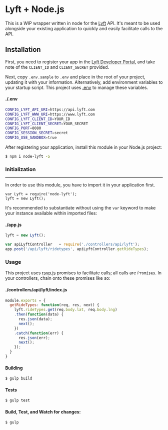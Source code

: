 Lyft + Node.js
=========

This is a WIP wrapper written in node for the [Lyft](https://www.lyft.com/developers) API. It's meant to be used alongside your existing application to quickly and easily facilitate calls to the API.

Installation
------------

First, you need to register your app in the [Lyft Developer Portal](https://www.lyft.com/developers), and take note of the `CLIENT_ID` and `CLIENT_SECRET` provided.

Next, copy `.env.sample` to `.env` and place in the root of your project, updating it with your information. Alternatively, add environment variables to your startup script. This project uses [.env](https://www.npmjs.com/package/dotenv) to manage these variables.

#### ./.env

```sh
CONFIG_LYFT_API_URI=https://api.lyft.com
CONFIG_LYFT_WWW_URI=https://www.lyft.com
CONFIG_LYFT_CLIENT_ID=YOUR_ID
CONFIG_LYFT_CLIENT_SECRET=YOUR_SECRET
CONFIG_PORT=8080
CONFIG_SESSION_SECRET=secret
CONFIG_USE_SANDBOX=true
```

After registering your application, install this module in your Node.js project:

```sh
$ npm i node-lyft -S
```

### Initialization
-----
In order to use this module, you have to import it in your application first.

```es6
var Lyft = require('node-lyft');
lyft = new Lyft();
```

It's recommended to substantiate without using the `var` keyword to make your instance available within imported files:

#### ./app.js

```js
lyft = new Lyft();

var apiLyftController   = require('./controllers/api/lyft');
app.post('/api/lyft/ridetypes', apiLyftController.getRideTypes);
```

### Usage

This project uses [rsvp.js](https://github.com/tildeio/rsvp.js/) promises to facilitate calls; all calls are `Promises`. In your controllers, chain onto these promises like so:

#### ./controllers/api/lyft/index.js

```js
module.exports = {
  getRideTypes: function(req, res, next) {
    lyft.rideTypes.get(req.body.lat, req.body.lng)
    .then(function(data) {
      res.json(data);
      next();
    })
    .catch(function(err) {
      res.json(err);
      next();
    });
  }
}
```

#### Building

```sh
$ gulp build
```

#### Tests

```sh
$ gulp test
```

#### Build, Test, and Watch for changes:

```sh
$ gulp
```
